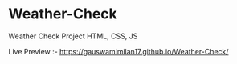 # Weather-Check
Weather Check Project HTML, CSS, JS

Live Preview :- https://gauswamimilan17.github.io/Weather-Check/
